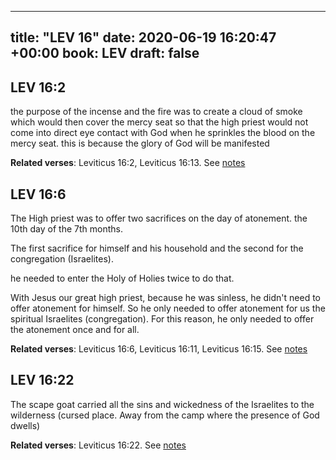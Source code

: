 
---
title: "LEV 16"
date: 2020-06-19 16:20:47 +00:00
book: LEV
draft: false
---

## LEV 16:2

the purpose of the incense and the fire was to create a cloud of smoke which would then cover the mercy seat so that the high priest would not come into direct eye contact with God when he sprinkles the blood on the mercy seat. this is because the glory of God will be manifested

**Related verses**: Leviticus 16:2, Leviticus 16:13. See [notes](https://my.bible.com/notes/3455499561715098318)


## LEV 16:6

The High priest was to offer two sacrifices on the day of atonement. the 10th day of the 7th months.

The first sacrifice for himself and his household and the second for the congregation (Israelites).

he needed to enter the Holy of Holies twice to do that.

With Jesus our great high priest, because he was sinless, he didn't need to offer atonement for himself. So he only needed to offer atonement for us the spiritual Israelites (congregation). For this reason, he only needed to offer the atonement once and for all.

**Related verses**: Leviticus 16:6, Leviticus 16:11, Leviticus 16:15. See [notes](https://my.bible.com/notes/3455496897870684868)


## LEV 16:22

The scape goat carried all the sins and wickedness of the Israelites to the wilderness (cursed place. Away from the camp where the presence of God dwells)

**Related verses**: Leviticus 16:22. See [notes](https://my.bible.com/notes/3363598376654070050)

